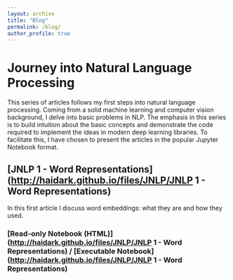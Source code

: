 ```yaml
---
layout: archive
title: "Blog"
permalink: /blog/
author_profile: true
---
```


# Journey into Natural Language Processing

This series of articles follows my first steps into natural language processing. Coming from a solid machine learning and computer vision background, I delve into basic problems in NLP. The emphasis in this series is to build intuition about the basic concepts and demonstrate the code required to implement the ideas in modern deep learning libraries. To facilitate this, I have chosen to present the articles in the popular Jupyter Notebook format.

## [JNLP 1 - Word Representations](http://haidark.github.io/files/JNLP/JNLP 1 - Word Representations)
In this first article I discuss word embeddings: what they are and how they used.

### [Read-only Notebook (HTML)](http://haidark.github.io/files/JNLP/JNLP 1 - Word Representations) / [Executable Notebook](http://haidark.github.io/files/JNLP/JNLP 1 - Word Representations)

<!-- {% include base_path %} -->
<!-- {% for post in site.blog reversed %}
  {% include archive-single-talk.html %}
{% endfor %} -->